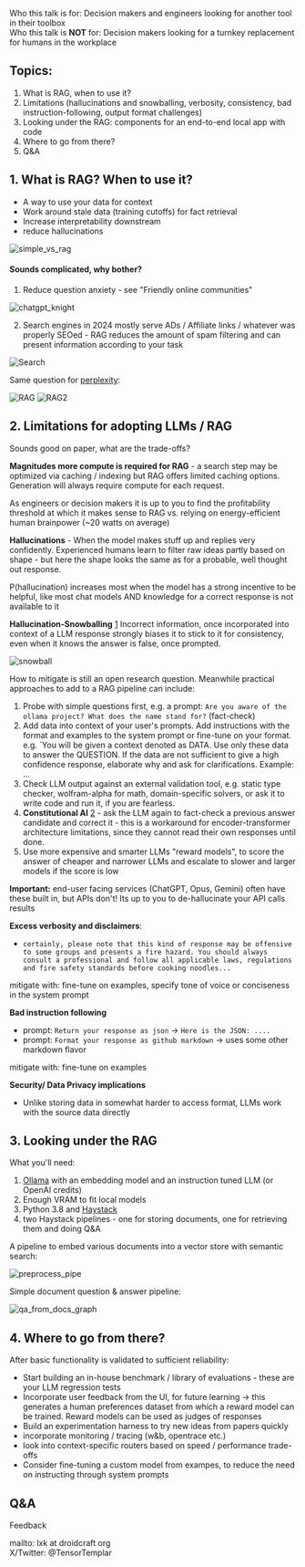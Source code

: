 
Who this talk is for: Decision makers and engineers looking for another tool in their toolbox  
Who this talk is **NOT** for: Decision makers looking for a turnkey replacement for humans in the workplace
 
## Topics:
1. What is RAG, when to use it?
2. Limitations (hallucinations and snowballing, verbosity, consistency, bad instruction-following, output format challenges)
3. Looking under the RAG: components for an end-to-end local app with code
4. Where to go from there?
5. Q&A 



## 1. What is RAG? When to use it?

- A way to use your data for context
- Work around stale data (training cutoffs) for fact retrieval
- Increase interpretability downstream 
- reduce hallucinations

![simple_vs_rag](./References/simple_vs_rag.png)


#### Sounds complicated, why bother?

1. Reduce question anxiety - see "Friendly online communities"

![chatgpt_knight](./References/chatgpt_knight.jpeg)



2. Search engines in 2024 mostly serve ADs / Affiliate links / whatever was properly SEOed - RAG reduces the amount of spam filtering and can present information according to your task

![Search](References/google.png)

Same question for [perplexity](http://perplexity.ai):

![RAG](References/RAG.png)
![RAG2](References/RAG2.png)





## 2. Limitations for adopting LLMs / RAG

Sounds good on paper, what are the trade-offs?

**Magnitudes more compute is required for RAG** - a search step may be optimized via caching / indexing but RAG offers limited caching options. Generation will always require compute for each request.

As engineers or decision makers it is up to you to find the profitability threshold at which it makes sense to RAG vs. relying on energy-efficient human brainpower (~20 watts on average)

**Hallucinations** - When the model makes stuff up and replies very confidently. Experienced humans learn to filter raw ideas partly based on shape - but here the shape looks the same as for a probable, well thought out response.

P(hallucination) increases most when the model has a strong incentive to be helpful, like most chat models AND knowledge for a correct response is not available to it

**Hallucination-Snowballing** [1](https://arxiv.org/abs/2305.13534) Incorrect information, once incorporated into context of a LLM response strongly biases it to stick to it for consistency, even when it knows the answer is false, once prompted. 

![snowball](./References/hallucination_snowball.png)

How to mitigate is still an open research question. Meanwhile practical approaches to add to a RAG pipeline can include:
  1. Probe with simple questions first, e.g. a prompt: `Are you aware of the ollama project? What does the name stand for?` (fact-check)
  2. Add data into context of your user's prompts. Add instructions with the format and examples to the system prompt or fine-tune on your format. e.g.  `You will be given a context denoted as DATA. Use only these data to answer the QUESTION. If the data are not sufficient to give a high confidence response, elaborate why and ask for clarifications. Example: ...
  3. Check LLM output against an external validation tool, e.g. static type checker, wolfram-alpha for math, domain-specific solvers, or ask it to write code and run it, if you are fearless.
  4. **Constitutional AI** [2](https://arxiv.org/abs/2212.08073) - ask the LLM again to fact-check a previous answer candidate and correct it - this is a workaround for encoder-transformer architecture limitations, since they cannot read their own responses until done. 
  5. Use more expensive and smarter LLMs "reward models", to score the answer of cheaper and narrower LLMs and escalate to slower and larger models if the score is low

**Important:** end-user facing services (ChatGPT, Opus, Gemini) often have these built in, but APIs don't! Its up to you to de-hallucinate your API calls results

**Excess verbosity and disclaimers**:
- `certainly, please note that this kind of response may be offensive to some groups and presents a fire hazard. You should always consult a professional and follow all applicable laws, regulations and fire safety standards before cooking noodles...`

mitigate with: fine-tune on examples, specify tone of voice or conciseness in the system prompt

**Bad instruction following**
- prompt: `Return your response as json` -> `Here is the JSON: ....`
- prompt: `Format your response as github markdown` -> uses some other markdown flavor

mitigate with: fine-tune on examples

**Security/ Data Privacy implications**
- Unlike storing data in somewhat harder to access format, LLMs work with the source data directly



## 3. Looking under the RAG


What you'll need:
1. [Ollama](https://hub.docker.com/r/ollama/ollama#!) with an embedding model and an instruction tuned LLM (or OpenAI credits)
2. Enough VRAM to fit local models
3. Python 3.8 and [Haystack](https://haystack.deepset.ai/overview/intro)
4. two Haystack pipelines - one for storing documents, one for retrieving them and doing Q&A


A pipeline to embed various documents into a vector store with semantic search:

![preprocess_pipe](./References/preprocessing_pipe.png)




Simple document question & answer pipeline:

![qa_from_docs_graph](./References/qa_from_docs.png)




## 4. Where to go from there?

After basic functionality is validated to sufficient reliability:

- Start building an in-house benchmark / library of evaluations - these are your LLM regression tests
- Incorporate user feedback from the UI, for future learning -> this generates a human preferences dataset from which a reward model can be trained. Reward models can be used as judges of responses
- Build an experimentation harness to try new ideas from papers quickly
- incorporate monitoring / tracing (w&b, opentrace etc.)
- look into context-specific routers based on speed / performance trade-offs
- Consider fine-tuning a custom model from exampes, to reduce the need on instructing through system prompts



## Q&A

Feedback

mailto: lxk at droidcraft org  
X/Twitter: @TensorTemplar
